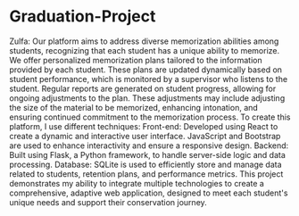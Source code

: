 ﻿# Graduation-Project
Zulfa:
Our platform aims to address diverse memorization abilities among students, recognizing that each student has a unique ability to memorize. We offer personalized memorization plans tailored to the information provided by each student. These plans are updated dynamically based on student performance, which is monitored by a supervisor who listens to the student.
Regular reports are generated on student progress, allowing for ongoing adjustments to the plan. These adjustments may include adjusting the size of the material to be memorized, enhancing intonation, and ensuring continued commitment to the memorization process.
To create this platform, I use different techniques:
Front-end: Developed using React to create a dynamic and interactive user interface. JavaScript and Bootstrap are used to enhance interactivity and ensure a responsive design.
Backend: Built using Flask, a Python framework, to handle server-side logic and data processing.
Database: SQLite is used to efficiently store and manage data related to students, retention plans, and performance metrics.
This project demonstrates my ability to integrate multiple technologies to create a comprehensive, adaptive web application, designed to meet each student's unique needs and support their conservation journey.


